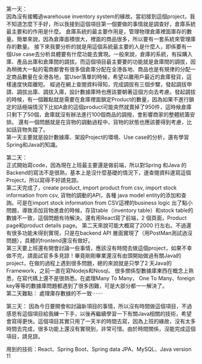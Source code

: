 第一天：    
因為沒有接觸過warehouse inventory system的緣故。當初接到這個project，我不知道怎麼下手好，所以我接到這個項目第一個要做的事情就是調查好，倉庫系統最主要和的作用是什麼。 倉庫系統的最主要作用是，管理物理倉庫裡面庫存的數量。簡單來說，因為倉庫面積很大，裡面的商品很多，所以要有一套系統來管理庫存的數量。
接下來我要分析的就是用這個系統最主要的人是什麼人，即係要有一個Use case去分析具體要有什麼功能去實現。一般來說，倉庫的系統，有採購入庫、產品出庫和倉庫間的調拔。而這個項目最主要要的功能就是倉庫間的調拔，因為稍微大一點的電商都會有很多個倉庫分配在全港各地、商品也是有規律的分配一定商品數量在全港各地，當User落單的時候，希望以離用戶最近的倉庫發貨，這樣速度快距離短。
經過在網上查閱資料得知，完成調拔有三個步驟，發起調拔申請、調拔出庫、調拔入庫，設計數據庫時也應該要朝著這個方向去考慮。發起調拔的時候，有一個難點就是需要在倉庫裡面鎖定Product的數量，因為如果不進行鎖定的話極端情況下比如A倉的這個product可能突然就賣掉了950件，這時候倉庫只剩下了50個，倉庫就沒有辦法進行100個商品的調撥，會影響商家的整體統籌安排。
還有一個問題就是在貨物的調動過程中，貨物的狀態也應該要得到考慮，比如話貨物失蹤了。    
第一天主要就是設計數據庫、架設Project的環境、Use case的分析，還有學習Spring和Java的知識。  

    

第二天：  
正式開始寫code，因為現在上班最主要還是做前端，所以對Spring 和Java 的Backend的寫法不是很熟，基本上是沒什麼基礎的情況下，邊查閱資料邊寫這個Project，所以寫得不好請見諒。  
第二天完成了，create product, import product from csv, import stock information from csv, 貨物的調動的API，各種 java model entity的添加和查詢。可是在import stock information from CSV這裡的business logic 出了點小問題，導致添加貨物進倉的時候，存貨table（inventory table）和stock table的數據不一致，這個問題有待解決。還有用React寫了前端，2 個頁面，Product page和product details page。
第二天來說可能大概寫了2000 行左右。不過還有很多功能未得到實現，只是在backend API 層面實現了（用PostMan測試過沒問題），具體的frontend還沒有做好。  
第三天要上班還有開會討論一些事情，應該沒有時間去做這個project，如果不幸做不完，請面試官多多見諒！畢竟剛剛畢業還沒有由頭開始做過有關Java的project，在做的過程上遇到很多問題，總的來說就是只學了2 天Java的Framework，之前一直在寫Nodejs和Nosql。
很多關係型數據庫東西在概念上熟悉，在寫代碼上還不是很熟悉。在處理Many To Many， One To Many、foreign key等等的數據庫問題都遇到了很多困難，可是大部分都一一解決了。  
第二天難點： 處理庫存數據的不一致⋯⋯
    
第三天：
因為今日要開會和討論新項目的事情，所以沒有時間做這個項目，不過感恩有這個項目給我練一下手，以後再繼續學習一下有關Java相關的技術，希望會寫得更快。這個項目其實只用了一天半的時間去寫，因為上班的緣故，沒有太多時間去完成，很多功能上還沒有實現到，非常可惜。由於時間關係，沒能完成這個項目，請見諒。
  
用到的技術：React、Spring Boot、Spring data JPA、MySQL、Java version 11